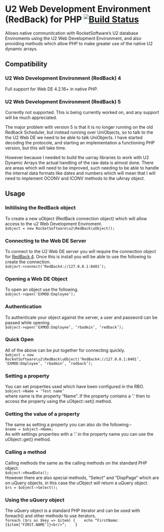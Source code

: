 # U2 Web Development Environment (RedBack) for PHP [![Build Status](https://travis-ci.org/gheydon/redback.png)](https://travis-ci.org/gheydon/redback)
Allows native communitcation with RocketSoftware’s U2 database Enviroments using the U2 Web Development Environment, and also providing methods which allow PHP to make greater use of the native U2 dynamic arrays.
## Compatibility
### U2 Web Development Environment (RedBack) 4
Full support for Web DE 4.2.16+ in native PHP.
### U2 Web Development Environment (RedBack) 5
Currently not supported. This is being currently worked on, and any support will be much appreciated.

The major problem with version 5 is that it is no longer running on the old Redback Scheduler, but instead running over UniObjects, so to talk to the the U2 Web DE we need to be able to talk UniObjects. I have started decoding the protocole, and starting an implementation a functioning PHP version, but this will take time.

However because I needed to build the uarray libraries to work with U2 Dynamic Arrays the actual handling of the raw data is almost done. There are areas which will need to be improved, such needing to be able to handle the internal data formats like dates and numbers which will mean that I will need to implement OCONV and ICONV methods to the uArray object.

## Usage
### Initilising the RedBack object
To create a new uObject (RedBack connection object) which will allow access to the u2 Web Development Enviroment.   
`$object = new RocketSoftware\u2\RedBack\uObject();`
### Connecting to the Web DE Server
To connect to the U2 Web DE server you will require the connection object for [RedBack 4](https://github.com/gheydon/redback4). Once this is install you will be able to use the following to create the connection.   
`$object->connect(‘RedBack4://127.0.0.1:8401’);`
### Opening a Web DE Object
To open an object use the following.   
`$object->open('EXMOD:Employee’);`
### Authentication
To authenticate your object against the server, a user and password can be passed while opening.   
`$object->open(‘EXMOD:Employee’, ‘rbadmin’, ‘redback’);`
### Quick Open
All of the above can be put together for connecting quickly.   
`$object = new RocketSoftware\u2\RedBack\uObject(‘RedBack4://127.0.0.1:8401’, ‘EXMOD:Employee’, ‘rbadmin’, ‘redback’);`
### Setting a property
You can set properties used which have been configured in the RBO.   
`$object->Name = ‘Test name’`   
where name is the property “Name”. If the property contains a ‘.’ then to access the property using the uObject::set() method.
### Getting the value of a property
The same as setting a property you can also do the following:-   
`$name = $object->Name;`   
As with settings properties with a ‘.’ in the property name you can use the uObject::get() method.
### Calling a method
Calling methods the same as the calling methods on the standard PHP object.   
`$object->ReadData();`   
However there are also special methods, “Select” and “DispPage” which are on uQuery objects. in this case the uObject will return a uQuery object.   
`$rs = $object->Select();`
### Using the uQuery object
The uQuery object is a standard PHP iterator and can be used with foreach() and other methods to use iterators.   
`foreach ($rs as $key => $item) {   
  echo “FirstName: {$item[‘FIRST.NAME’]}<br/>”;   
}`
